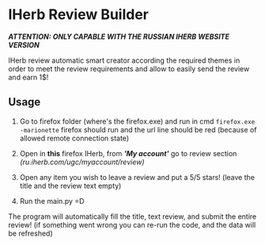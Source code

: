 # IHerb Review Builder
***ATTENTION: ONLY CAPABLE WITH THE RUSSIAN IHERB WEBSITE VERSION***

IHerb review automatic smart creator according the required themes in order to meet the review requirements and allow to easily send the review and earn 1$!

## Usage
1. Go to firefox folder (where's the firefox.exe) and run in cmd ```firefox.exe -marionette``` firefox should run and the url line should be red (because of allowed remote connection state)

2. Open in **this** firefox IHerb, from ***'My account'*** go to review section *(ru.iherb.com/ugc/myaccount/review)*

3. Open any item you wish to leave a review and put a 5/5 stars! (leave the title and the review text empty)
  
4. Run the main.py =D

The program will automatically fill the title, text review, and submit the entire review! (if something went wrong you can re-run the code, and the data will be refreshed)

